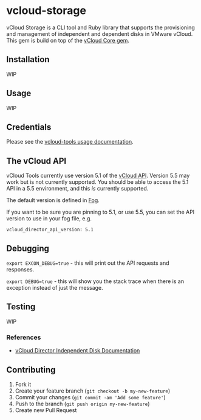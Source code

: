 vcloud-storage
==============

vCloud Storage is a CLI tool and Ruby library that supports the provisioning and management of independent and dependent disks in VMware vCloud. This gem is build on top of the [vCloud Core gem](http://gds-operations.github.io/vcloud-tools/).

## Installation

WIP

<!---
Add this line to your application's Gemfile:

    gem 'vcloud-storage'

And then execute:

    $ bundle

Or install it yourself as:

    $ gem install vcloud-storage
--->
## Usage

WIP

## Credentials

Please see the [vcloud-tools usage documentation](http://gds-operations.github.io/vcloud-tools/usage/).

## The vCloud API

vCloud Tools currently use version 5.1 of the [vCloud API](http://pubs.vmware.com/vcd-51/index.jsp?topic=%2Fcom.vmware.vcloud.api.doc_51%2FGUID-F4BF9D5D-EF66-4D36-A6EB-2086703F6E37.html). Version 5.5 may work but is not currently supported. You should be able to access the 5.1 API in a 5.5 environment, and this *is* currently supported.

The default version is defined in [Fog](https://github.com/fog/fog/blob/244a049918604eadbcebd3a8eaaf433424fe4617/lib/fog/vcloud_director/compute.rb#L32).

If you want to be sure you are pinning to 5.1, or use 5.5, you can set the API version to use in your fog file, e.g.

`vcloud_director_api_version: 5.1`

## Debugging

`export EXCON_DEBUG=true` - this will print out the API requests and responses.

`export DEBUG=true` - this will show you the stack trace when there is an exception instead of just the message.

## Testing

WIP

<!---
Run the default suite of tests (e.g. lint, unit, features):

    bundle exec rake

Run the integration tests (slower and requires a real environment):

    bundle exec rake integration

You need access to a suitable vCloud Director organization to run the integration tests. See the [integration tests
README](/spec/integration/README.md) for further details.
--->
### References

* [vCloud Director Independent Disk Documentation](http://pubs.vmware.com/vcd-51/topic/com.vmware.vcloud.api.doc_51/GUID-84327141-54B3-4E00-9BA8-745DFBE313C3.html)

## Contributing

1. Fork it
2. Create your feature branch (`git checkout -b my-new-feature`)
3. Commit your changes (`git commit -am 'Add some feature'`)
4. Push to the branch (`git push origin my-new-feature`)
5. Create new Pull Request


[fog]: http://fog.io/
